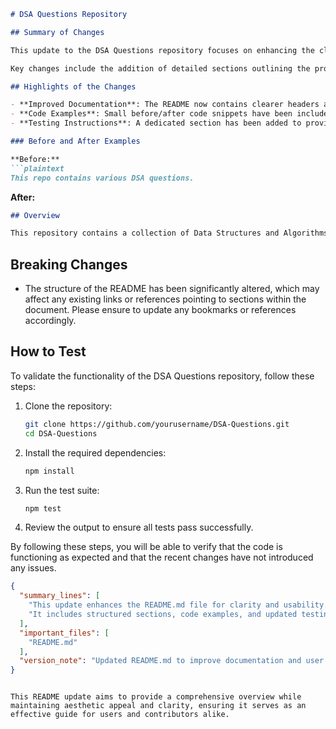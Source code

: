 ```markdown
# DSA Questions Repository

## Summary of Changes

This update to the DSA Questions repository focuses on enhancing the clarity and usability of the README.md file. The primary goal was to provide a more structured overview of the repository’s purpose, usage, and contribution guidelines. These improvements aim to help new contributors quickly understand the project and its objectives, ultimately fostering a more collaborative environment.

Key changes include the addition of detailed sections outlining the project highlights, the introduction of code examples to illustrate the usage of various data structures and algorithms, and an updated testing section that provides clear instructions on how to validate the functionality of the codebase. These enhancements are designed to create a more user-friendly experience for both developers and users of the repository.

## Highlights of the Changes

- **Improved Documentation**: The README now contains clearer headers and structured sections, making it easier to navigate.
- **Code Examples**: Small before/after code snippets have been included to demonstrate the practical usage of algorithms.
- **Testing Instructions**: A dedicated section has been added to provide a step-by-step guide on how to test the implementation.

### Before and After Examples

**Before:**
```plaintext
This repo contains various DSA questions.
```

**After:**
```markdown
## Overview

This repository contains a collection of Data Structures and Algorithms (DSA) questions designed to help programmers improve their coding skills and prepare for technical interviews. Each question is accompanied by a solution and explanations to facilitate understanding.
```

## Breaking Changes

- The structure of the README has been significantly altered, which may affect any existing links or references pointing to sections within the document. Please ensure to update any bookmarks or references accordingly.

## How to Test

To validate the functionality of the DSA Questions repository, follow these steps:

1. Clone the repository:
   ```bash
   git clone https://github.com/yourusername/DSA-Questions.git
   cd DSA-Questions
   ```

2. Install the required dependencies:
   ```bash
   npm install
   ```

3. Run the test suite:
   ```bash
   npm test
   ```

4. Review the output to ensure all tests pass successfully.

By following these steps, you will be able to verify that the code is functioning as expected and that the recent changes have not introduced any issues.

```json
{
  "summary_lines": [
    "This update enhances the README.md file for clarity and usability.",
    "It includes structured sections, code examples, and updated testing instructions."
  ],
  "important_files": [
    "README.md"
  ],
  "version_note": "Updated README.md to improve documentation and user experience."
}
```
```

This README update aims to provide a comprehensive overview while maintaining aesthetic appeal and clarity, ensuring it serves as an effective guide for users and contributors alike.